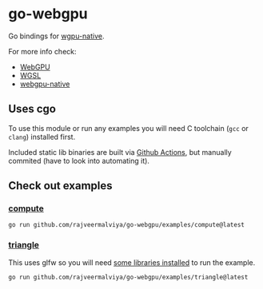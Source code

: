 # go-webgpu

Go bindings for [wgpu-native](https://github.com/gfx-rs/wgpu-native).

For more info check:
- [WebGPU](https://gpuweb.github.io/gpuweb/)
- [WGSL](https://gpuweb.github.io/gpuweb/wgsl/)
- [webgpu-native](https://github.com/webgpu-native/webgpu-headers)

## Uses cgo

To use this module or run any examples you will need C toolchain (`gcc` or `clang`) installed first.

Included static lib binaries are built via [Github Actions](https://github.com/rajveermalviya/wgpu-native/actions), but manually commited (have to look into automating it).

## Check out examples

### [compute](./examples/compute/main.go)

```shell
go run github.com/rajveermalviya/go-webgpu/examples/compute@latest
```
### [triangle](./examples/triangle/main.go)

This uses glfw so you will need [some libraries installed](https://github.com/go-gl/glfw#installation) to run the example.

```shell
go run github.com/rajveermalviya/go-webgpu/examples/triangle@latest
```
